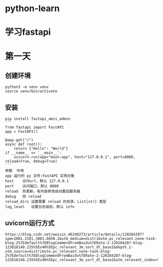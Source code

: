 # python-learn
# 学习fastapi
# 第一天 
## 创建环境
    python3 -m venv venv  
    source venv/bin/activate
## 安装
    pip install fastapi_amis_admin 
    ```
    from fastapi import FastAPI
    app = FastAPI()
    
    @app.get("/")
    async def root():
        return {"Hello": "World"}
    if __name__ == '__main__':
        uvicorn.run(app="main:app", host="127.0.0.1", port=8080, reload=True, debug=True)
    ```
    参数	作用
    app	运行的 py 文件:FastAPI 实例对象
    host	访问url，默认 127.0.0.1
    port	访问端口，默认 8080
    reload	热更新，有内容修改自动重启服务器
    debug	同 reload
    reload_dirs	设置需要 reload 的目录，List[str] 类型
    log_level	设置日志级别，默认 info
## uvicorn运行方式
    https://blog.csdn.net/weixin_46248273/article/details/120284287?spm=1001.2101.3001.6650.2&utm_medium=distribute.pc_relevant.none-task-blog-2%7Edefault%7EBlogCommendFromBaidu%7ERate-2-120284287-blog-123818140.235%5Ev40%5Epc_relevant_3m_sort_dl_base2&depth_1-utm_source=distribute.pc_relevant.none-task-blog-2%7Edefault%7EBlogCommendFromBaidu%7ERate-2-120284287-blog-123818140.235%5Ev40%5Epc_relevant_3m_sort_dl_base2&utm_relevant_index=5
